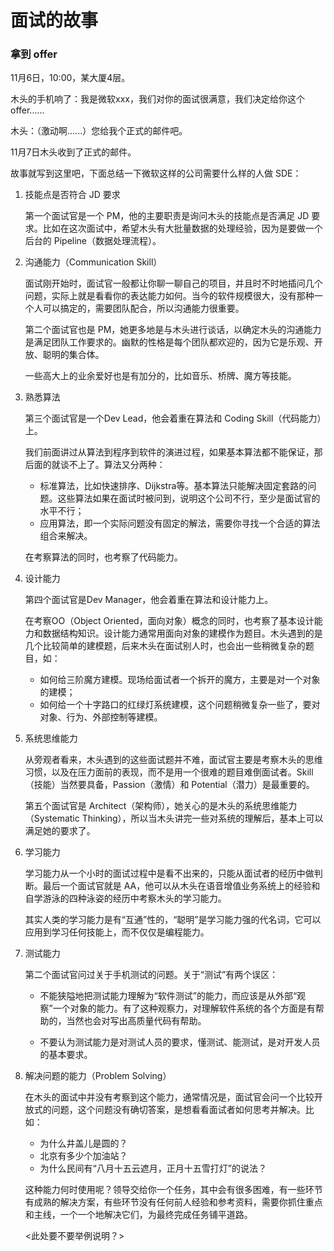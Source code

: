 # 面试的故事

### 拿到 offer

11月6日，10:00，某大厦4层。

木头的手机响了：我是微软xxx，我们对你的面试很满意，我们决定给你这个offer......

木头：（激动啊......）您给我个正式的邮件吧。

11月7日木头收到了正式的邮件。


故事就写到这里吧，下面总结一下微软这样的公司需要什么样的人做 SDE：

1. 技能点是否符合 JD 要求

   第一个面试官是一个 PM，他的主要职责是询问木头的技能点是否满足 JD 要求。比如在这次面试中，希望木头有大批量数据的处理经验，因为是要做一个后台的 Pipeline（数据处理流程）。

2. 沟通能力（Communication Skill）
    
   面试刚开始时，面试官一般都让你聊一聊自己的项目，并且时不时地插问几个问题，实际上就是看看你的表达能力如何。当今的软件规模很大，没有那种一个人可以搞定的，需要团队配合，所以沟通能力很重要。
   
   第二个面试官也是 PM，她更多地是与木头进行谈话，以确定木头的沟通能力是满足团队工作要求的。幽默的性格是每个团队都欢迎的，因为它是乐观、开放、聪明的集合体。

   一些高大上的业余爱好也是有加分的，比如音乐、桥牌、魔方等技能。

3. 熟悉算法
   
   第三个面试官是一个Dev Lead，他会着重在算法和 Coding Skill（代码能力）上。

   我们前面讲过从算法到程序到软件的演进过程，如果基本算法都不能保证，那后面的就谈不上了。算法又分两种：
   - 标准算法，比如快速排序、Dijkstra等。基本算法只能解决固定套路的问题。这些算法如果在面试时被问到，说明这个公司不行，至少是面试官的水平不行；
   - 应用算法，即一个实际问题没有固定的解法，需要你寻找一个合适的算法组合来解决。

   在考察算法的同时，也考察了代码能力。

4. 设计能力

   第四个面试官是Dev Manager，他会着重在算法和设计能力上。

   在考察OO（Object Oriented，面向对象）概念的同时，也考察了基本设计能力和数据结构知识。设计能力通常用面向对象的建模作为题目。木头遇到的是几个比较简单的建模题，后来木头在面试别人时，也会出一些稍微复杂的题目，如：
   - 如何给三阶魔方建模。现场给面试者一个拆开的魔方，主要是对一个对象的建模；
   - 如何给一个十字路口的红绿灯系统建模，这个问题稍微复杂一些了，要对对象、行为、外部控制等建模。

   
5. 系统思维能力
   
   从旁观者看来，木头遇到的这些面试题并不难，面试官主要是考察木头的思维习惯，以及在压力面前的表现，而不是用一个很难的题目难倒面试者。Skill（技能）当然要具备，Passion（激情）和 Potential（潜力）是最重要的。

   第五个面试官是 Architect（架构师），她关心的是木头的系统思维能力（Systematic Thinking），所以当木头讲完一些对系统的理解后，基本上可以满足她的要求了。

6. 学习能力

   学习能力从一个小时的面试过程中是看不出来的，只能从面试者的经历中做判断。最后一个面试官就是 AA，他可以从木头在语音增值业务系统上的经验和自学游泳的四种泳姿的经历中考察木头的学习能力。

   其实人类的学习能力是有“互通”性的，“聪明”是学习能力强的代名词，它可以应用到学习任何技能上，而不仅仅是编程能力。

7. 测试能力

   第二个面试官问过关于手机测试的问题。关于“测试”有两个误区：

   - 不能狭隘地把测试能力理解为“软件测试”的能力，而应该是从外部“观察”一个对象的能力。有了这种观察力，对理解软件系统的各个方面是有帮助的，当然也会对写出高质量代码有帮助。

   - 不要认为测试能力是对测试人员的要求，懂测试、能测试，是对开发人员的基本要求。

8. 解决问题的能力（Problem Solving）

   在木头的面试中并没有考察到这个能力，通常情况是，面试官会问一个比较开放式的问题，这个问题没有确切答案，是想看看面试者如何思考并解决。比如：
   - 为什么井盖儿是圆的？
   - 北京有多少个加油站？
   - 为什么民间有“八月十五云遮月，正月十五雪打灯”的说法？

   这种能力何时使用呢？领导交给你一个任务，其中会有很多困难，有一些环节有成熟的解决方案，有些环节没有任何前人经验和参考资料，需要你抓住重点和主线，一个一个地解决它们，为最终完成任务铺平道路。

   <此处要不要举例说明？>
